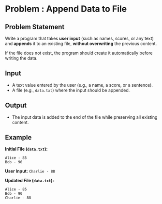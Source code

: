 # Problem : Append Data to File

## Problem Statement

Write a program that takes **user input** (such as names, scores, or any text) and **appends** it to an existing file, **without overwriting** the previous content.

If the file does not exist, the program should create it automatically before writing the data.

## Input

- A text value entered by the user (e.g., a name, a score, or a sentence).
- A file (e.g., `data.txt`) where the input should be appended.

## Output

- The input data is added to the end of the file while preserving all existing content.

## Example

**Initial File (`data.txt`):**

```
Alice - 85
Bob - 90
```

**User Input:** `Charlie - 88`

**Updated File (`data.txt`):**

```
Alice - 85
Bob - 90
Charlie - 88
```
